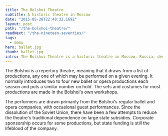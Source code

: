 ```yaml
---
title: The Bolshoi Theatre
subtitle: A historic theatre in Moscow
date: "2015-05-28T22:40:32.169Z"
layout: post
path: "/the-bolshoi-theatre/"
readNext: "/the-nineteen-seventies/"
tags:
  - demo
hero: ballet.jpg
thumb: ballet.jpg
intro: The Bolshoi Theatre is a historic theatre in Moscow, Russia, designed by architect Joseph Bové, which holds performances of ballet and opera. The theatre's original name was the Imperial Bolshoi Theatre of Moscow, while the St. Petersburg Bolshoi Theatre (demolished in 1886), was called the Imperial Bolshoi Kamenny Theatre.
---
```

The Bolshoi is a repertory theatre, meaning that it draws from a list of productions, any one of which may be performed on a given evening. It normally introduces two to four new ballet or opera productions each season and puts a similar number on hold. The sets and costumes for most productions are made in the Bolshoi's own workshops.
<!-- ![Ballet dancers](./ballet.jpg) -->
The performers are drawn primarily from the Bolshoi's regular ballet and opera companies, with occasional guest performances. Since the dissolution of the Soviet Union, there have been a few attempts to reduce the theatre's traditional dependence on large state subsidies. Corporate sponsorship occurs for some productions, but state funding is still the lifeblood of the company.
